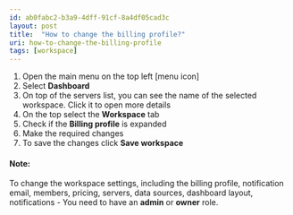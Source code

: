```yaml
---
id: ab0fabc2-b3a9-4dff-91cf-8a4df05cad3c
layout: post
title:  "How to change the billing profile?"
uri: how-to-change-the-billing-profile
tags: [workspace]
---
```


1.  Open the main menu on the top left \[menu icon\]
2.  Select **Dashboard**
3.  On top of the servers list, you can see the name of the selected workspace. Click it to open more details
4.  On the top select the **Workspace** tab
5.  Check if the **Billing profile** is expanded
6.  Make the required changes
7.  To save the changes click **Save workspace**

<!-- more -->

#### Note:

To change the workspace settings, including the billing profile, notification email, members, pricing, servers, data sources, dashboard layout, notifications - You need to have an **admin** or **owner** role.